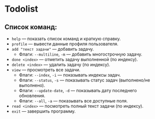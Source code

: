# Todolist

## Список команд:
- `help` — показать список команд и краткую справку.
- `profile` — вывести данные профиля пользователя.
- `add "текст задачи"` — добавить задачу.
  - Флаги: `--multiline`, `-m` — добавить многострочную задачу.
- `done <index>` — отметить задачу выполненной (по индексу).
- `delete <index>` — удалить задачу (по индексу).
- `view` — просмотреть все задачи.
  - Флаги: `--index`, `-i` — показывать индексы задач.
  - Флаги: `--status`, `-s` — показывать статус задач (выполнено/не выполнено).
  - Флаги: `--update-date`, `-d` — показывать дату последнего обновления.
  - Флаги: `--all`, `-a` — показывать все доступные поля.
- `read <index>` — посмотреть полный текст задачи (по индексу).
- `exit` — завершить программу.
